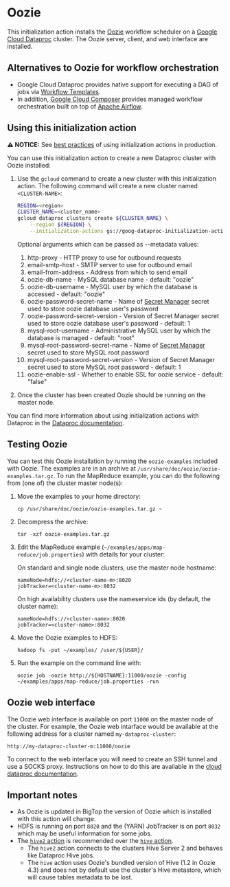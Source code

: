 # Oozie

This initialization action installs the [Oozie](http://oozie.apache.org) workflow scheduler on a [Google Cloud Dataproc](https://cloud.google.com/dataproc) cluster. The Oozie server, client, and web interface are installed.

## Alternatives to Oozie for workflow orchestration

* Google Cloud Dataproc provides native support for executing a DAG of jobs via
[Workflow Templates](https://cloud.google.com/dataproc/docs/concepts/workflows/overview).
* In addition, [Google Cloud Composer](https://cloud.google.com/composer/) provides managed workflow orchestration built on top of [Apache Airflow](https://airflow.apache.org/).

## Using this initialization action

**:warning: NOTICE:** See [best practices](/README.md#how-initialization-actions-are-used) of using initialization actions in production.

You can use this initialization action to create a new Dataproc cluster with Oozie installed:

1. Use the `gcloud` command to create a new cluster with this initialization action. The following command will create a new cluster named `<CLUSTER-NAME>`:

    ```bash
    REGION=<region>
    CLUSTER_NAME=<cluster_name>
    gcloud dataproc clusters create ${CLUSTER_NAME} \
        --region ${REGION} \
        --initialization-actions gs://goog-dataproc-initialization-actions-${REGION}/oozie/oozie.sh
    ```
    
    Optional arguments which can be passed as --metadata values:

    1. http-proxy - HTTP proxy to use for outbound requests
    1. email-smtp-host - SMTP server to use for outbound email
    1. email-from-address - Address from which to send email
    1. oozie-db-name - MySQL database name - default: "oozie"
    1. oozie-db-username - MySQL user by which the database is accessed - default: "oozie"
    1. oozie-password-secret-name - Name of [Secret Manager](https://cloud.google.com/secret-manager/) secret used to store oozie database user's password
    1. oozie-password-secret-version - Version of Secret Manager secret used to store oozie database user's password - default: 1
    1. mysql-root-username - Administrative MySQL user by which the database is managed - default: "root"
    1. mysql-root-password-secret-name - Name of [Secret Manager](https://cloud.google.com/secret-manager/) secret used to store MySQL root password
    1. mysql-root-password-secret-version - Version of Secret Manager secret used to store MySQL root password - default: 1
    1. oozie-enable-ssl - Whether to enable SSL for oozie service - default: "false"

1. Once the cluster has been created Oozie should be running on the master node.

You can find more information about using initialization actions with Dataproc in the [Dataproc documentation](https://cloud.google.com/dataproc/init-actions).

## Testing Oozie

You can test this Oozie installation by running the `oozie-examples` included
with Oozie. The examples are in an archive at
`/usr/share/doc/oozie/oozie-examples.tar.gz`. To run the MapReduce example, you
can do the following from (one of) the cluster master node(s):

1. Move the examples to your home directory:
    ```
    cp /usr/share/doc/oozie/oozie-examples.tar.gz ~
    ```
1. Decompress the archive:<br/>
    ```
    tar -xzf oozie-examples.tar.gz
    ```
1. Edit the MapReduce example (`~/examples/apps/map-reduce/job.properties`) with details for your cluster:

    On standard and single node clusters, use the master node hostname:
    ```
    nameNode=hdfs://<cluster-name-m>:8020
    jobTracker=<cluster-name-m>:8032
    ```
    
    On high availability clusters use the nameservice ids (by default, the cluster name):
    ```
    nameNode=hdfs://<cluster-name>:8020
    jobTracker=<cluster-name>:8032
    ```
1. Move the Oozie examples to HDFS:
    ```
    hadoop fs -put ~/examples/ /user/${USER}/
    ```
1. Run the example on the command line with:<br/>
    ```
    oozie job -oozie http://${HOSTNAME}:11000/oozie -config ~/examples/apps/map-reduce/job.properties -run
    ```

## Oozie web interface

The Oozie web interface is available on port `11000` on the master node of the cluster. For example, the Oozie web intarface would be available at the following address for a cluster named `my-dataproc-cluster`:

    http://my-dataproc-cluster-m:11000/oozie

To connect to the web interface you will need to create an SSH tunnel and use a SOCKS proxy. Instructions on how to do this are available in the [cloud dataproc documentation](https://cloud.google.com/dataproc/cluster-web-interfaces).

## Important notes

* As Oozie is updated in BigTop the version of Oozie which is installed with this action will change.
* HDFS is running on port `8020` and the (YARN) JobTracker is on port `8032` which may be useful information for some jobs.
* The [`hive2` action](https://oozie.apache.org/docs/4.3.0/DG_Hive2ActionExtension.html) is recommended over the [`hive` action](https://oozie.apache.org/docs/4.3.0/DG_HiveActionExtension.html).
  * The `hive2` action connects to the clusters Hive Server 2 and behaves like Dataproc Hive jobs.
  * The `hive` action uses Oozie's bundled version of Hive (1.2 in Oozie 4.3) and does not by default use the cluster's Hive metastore, which will cause tables metadata to be lost.
